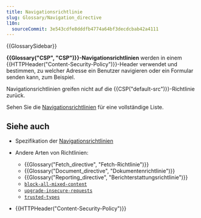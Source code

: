 ```yaml
---
title: Navigationsrichtlinie
slug: Glossary/Navigation_directive
l10n:
  sourceCommit: 3e543cdfe8dddfb4774a64bf3decdcbab42a4111
---
```


{{GlossarySidebar}}

**{{Glossary("CSP", "CSP")}}-Navigationsrichtlinien** werden in einem {{HTTPHeader("Content-Security-Policy")}}-Header verwendet und bestimmen, zu welcher Adresse ein Benutzer navigieren oder ein Formular senden kann, zum Beispiel.

Navigationsrichtlinien greifen nicht auf die {{CSP("default-src")}}-Richtlinie zurück.

Sehen Sie die [Navigationsrichtlinien](/de/docs/Web/HTTP/Reference/Headers/Content-Security-Policy#navigation_directives) für eine vollständige Liste.

## Siehe auch

- Spezifikation der [Navigationsrichtlinien](https://w3c.github.io/webappsec-csp/#directives-navigation)
- Andere Arten von Richtlinien:

  - {{Glossary("Fetch_directive", "Fetch-Richtlinie")}}
  - {{Glossary("Document_directive", "Dokumentenrichtlinie")}}
  - {{Glossary("Reporting_directive", "Berichterstattungsrichtlinie")}}
  - [`block-all-mixed-content`](/de/docs/Web/HTTP/Reference/Headers/Content-Security-Policy/block-all-mixed-content)
  - [`upgrade-insecure-requests`](/de/docs/Web/HTTP/Reference/Headers/Content-Security-Policy/upgrade-insecure-requests)
  - [`trusted-types`](/de/docs/Web/HTTP/Reference/Headers/Content-Security-Policy/trusted-types)

- {{HTTPHeader("Content-Security-Policy")}}
